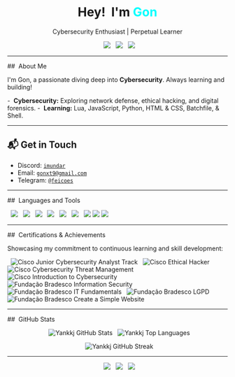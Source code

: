 <h1 align="center">Hey!  I'm <span style="color:#00ffff">Gon</span></h1>

<p align="center">Cybersecurity Enthusiast | Perpetual Learner</p>

<p align="center">
  <img src="https://komarev.com/ghpvc/?username=Yankkj&label=Profile%20views&color=0e75b6&style=flat" />
  <img src="https://img.shields.io/github/followers/Yankkj?label=Followers&style=flat&logo=github" />
  <img src="https://img.shields.io/github/stars/Yankkj?style=flat" />
</p>

---

##  About Me

I'm Gon, a passionate diving deep into **Cybersecurity**. Always learning and building!

-  **Cybersecurity:** Exploring network defense, ethical hacking, and digital forensics.
-  **Learning:** Lua, JavaScript, Python, HTML & CSS, Batchfile, & Shell.

---

## 📬 Get in Touch

- Discord: [`imundar`](https://discord.com/users/imundar)
- Email: [`gonxt9@gmail.com`](mailto:gonxt9@gmail.com)
- Telegram: [`@feicoes`](https://t.me/feicoes)

---

##  Languages and Tools

<p>
  <img src="https://img.shields.io/badge/Lua-2C2D72?style=for-the-badge&logo=lua&logoColor=white" />
  <img src="https://img.shields.io/badge/JavaScript-F7DF1E?style=for-the-badge&logo=javascript&logoColor=black" />
  <img src="https://img.shields.io/badge/Python-3776AB?style=for-the-badge&logo=python&logoColor=white" />
  <img src="https://img.shields.io/badge/HTML5-E34F26?style=for-the-badge&logo=html5&logoColor=white" />
  <img src="https://img.shields.io/badge/CSS3-1572B6?style=for-the-badge&logo=css3&logoColor=white" />
  <img src="https://img.shields.io/badge/Roblox-000000?style=for-the-badge&logo=roblox&logoColor=white" />
  <img src="https://img.shields.io/badge/Cybersecurity-000000?style=for-the-badge&logo=kalilinux&logoColor=white" />
  <img src="https://img.shields.io/badge/Batchfile-C7172F?style=for-the-badge&logo=windows&logoColor=white" />
  <img src="https://img.shields.io/badge/Shell-121011?style=for-the-badge&logo=gnu-bash&logoColor=white" />
</p>

---

##  Certifications & Achievements

Showcasing my commitment to continuous learning and skill development:

<p>
  <img src="https://img.shields.io/badge/Cisco%20Networking%20Academy-Junior%20Cybersecurity%20Analyst%20Track-1C3660?style=for-the-badge&logo=cisco&logoColor=white" alt="Cisco Junior Cybersecurity Analyst Track" />
  <img src="https://img.shields.io/badge/Cisco%20Networking%20Academy-Ethical%20Hacker-1C3660?style=for-the-badge&logo=cisco&logoColor=white" alt="Cisco Ethical Hacker" />
  <img src="https://img.shields.io/badge/Cisco%20Networking%20Academy-Cybersecurity%20Threat%20Management-1C3660?style=for-the-badge&logo=cisco&logoColor=white" alt="Cisco Cybersecurity Threat Management" />
  <img src="https://img.shields.io/badge/Cisco%20Networking%20Academy-Introduction%20to%20Cybersecurity-1C3660?style=for-the-badge&logo=cisco&logoColor=white" alt="Cisco Introduction to Cybersecurity" />
  
  <img src="https://img.shields.io/badge/Funda%C3%A7%C3%A3o%20Bradesco-Information%20Security%20(14h)-E31B23?style=for-the-badge" alt="Fundação Bradesco Information Security" />
  <img src="https://img.shields.io/badge/Funda%C3%A7%C3%A3o%20Bradesco-IT%20Fundamentals%20(7h)-E31B23?style=for-the-badge" alt="Fundação Bradesco IT Fundamentals" />
  <img src="https://img.shields.io/badge/Funda%C3%A7%C3%A3o%20Bradesco-LGPD%20(2h)-E31B23?style=for-the-badge" alt="Fundação Bradesco LGPD" />
  <img src="https://img.shields.io/badge/Funda%C3%A7%C3%A3o%20Bradesco%20%7C%20Microsoft-Create%20a%20Simple%20Website%20(2h)-E31B23?style=for-the-badge" alt="Fundação Bradesco Create a Simple Website" />
</p>

---

##  GitHub Stats

<p align="center">
  <img src="https://github-readme-stats.vercel.app/api?username=Yankkj&show_icons=true&theme=tokyonight" alt="Yankkj GitHub Stats" />
  <img src="https://github-readme-stats.vercel.app/api/top-langs/?username=Yankkj&layout=compact&theme=tokyonight" alt="Yankkj Top Languages" />
</p>

<p align="center">
  <img src="https://github-readme-streak-stats.herokuapp.com/?user=Yankkj&theme=tokyonight" alt="Yankkj GitHub Streak" />
</p>

---

<p align="center">
  <img src="https://img.shields.io/badge/Made%20with-%F0%9F%92%80%20Hate-black?style=for-the-badge" />
  <img src="https://img.shields.io/badge/Sleep-1hrs%20%2F%20day-red?style=for-the-badge&logo=coffeescript" />
  <img src="https://img.shields.io/badge/Code%20Style-Obsessive-blue?style=for-the-badge&logo=github" />
</p>
